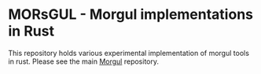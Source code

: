 # MORsGUL - Morgul implementations in Rust

This repository holds various experimental implementation of morgul tools
in rust. Please see the main [Morgul][] repository.

[Morgul]: https://github.com/diamondlightsource/morgul
